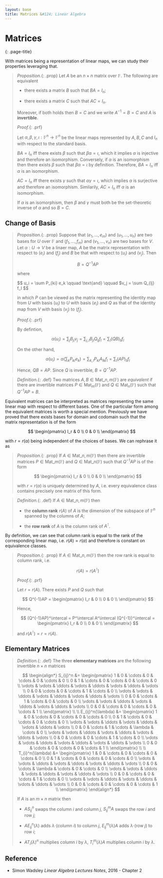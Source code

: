 ```yaml
---
layout: base
title: Matrices &#124; Linear Algebra
---
```


# Matrices
{: .page-title}

With matrices being a representation of linear maps, we can study their properties leveraging that.

> *Proposition.*{: .prop}
> Let $A$ be an $n \times n$ matrix over $\mathbb{F}$. The following are equivalent
>
> + there exists a matrix $B$ such that $BA = I_n$;
>
> + there exists a matrix $C$ such that $AC = I_n$.
>
> Moreover, if both holds then $B = C$ and we write $A^{-1} = B = C$ and $A$ is **invertible**.
>
> *Proof.*{: .prf}
>
> Let $\alpha, \beta, \gamma, \iota: \mathbb{F}^n \to \mathbb{F}^n$ be the linear maps represented by $A, B, C$ and $I_n$ with respect to the standard basis.
>
> $BA = I_n$ iff there exists $\beta$ such that $\beta \alpha = \iota$, which it implies $\alpha$ is injective and therefore an isomorphism.
> Conversely, if $\alpha$ is an isomorphism then there exists $\beta$ such that $\beta \alpha = \iota$ by definition.
> Therefore, $BA = I_n$ iff $\alpha$ is an isomorphism.
>
> $AC = I_n$ iff there exists $\gamma$ such that $\alpha \gamma = \iota$, which implies $\alpha$ is surjective and therefore an isomorphism.
> Similarily, $AC = I_n$ iff $\alpha$ is an isomorphism.
>
> If $\alpha$ is an isomorphism, then $\beta$ and $\gamma$ must both be the set-theoretic inverse of $\alpha$ and so $B = C$.

## Change of Basis

> *Proposition.*{: .prop}
> Suppose that $(e_1, ..., e_m)$ and $(u_1, ..., u_n)$ are two bases for $U$ over $\mathbb{F}$ and $(f_1, ..., f_m)$ and $(v_1, ..., v_n)$ are two bases for $V$.
> Let $\alpha: U \to V$ be a linaer map, $A$ be the matrix representation with respect to $(e_i)$ and $(f_j)$ and $B$ be that with respect to $(u_i)$ and $(v_j)$.
> Then
>
> $$
  B = Q^{-1}AP
  $$
>
> where
>
> $$
  u_i = \sum P_{ki} e_k \qquad \text{and} \qquad $v_j = \sum Q_{lj} f_l
  $$
>
> in which $P$ can be viewed as the matrix representing the identity map from $U$ with basis $(u_i)$ to $U$ with basis $(e_i)$ and
> $Q$ as that of the identity map from $V$ with basis $(v_j)$ to $(f_j)$.
>
> *Proof.*{: .prf}
>
> By defintion,
>
> $$
  \alpha(u_i) = \sum_j B_{ji} v_j = \sum_{j,l} B_{ji} Q_{lj} f_l = \sum_l (QB)_{li} f_l
  $$
>
> On the other hand,
>
> $$
  \alpha(u_i) = \alpha \left( \sum_k P_{ki} e_k \right) = \sum_{k,l} P_{ki} A_{lk} f_l = \sum_l (AP)_{li} f_l
  $$
>
> Hence, $QB = AP$. Since $Q$ is invertible, $B = Q^{-1}AP$.

> *Definition.*{: .def}
> Two matrices $A, B \in \text{Mat}\_{n,m}(\mathbb{F})$ are _equivalent_ if there are invertible matrices
> $P \in \text{Mat}_m(\mathbb{F})$ and $Q \in \text{Mat}_n(\mathbb{F})$ such that $Q^{-1}AP = B$.

Equivalent matrices can be interpreted as matrices representing the same linear map with respect to different bases.
One of the particular form among the equivalent matrices is worth a special mention.
Previously we have proved that there exists bases for domain and codomain such that the matrix representation is of the form

$$
\begin{pmatrix}
I_r & 0 \\
0 & 0 \\
\end{pmatrix}
$$

with $r = r(\alpha)$ being independent of the choices of bases. We can rephrase it as

> *Proposition.*{: .prop}
> If $A \in \text{Mat}\_{n,m}(\mathbb{F})$ then there are invertible matrices $P \in \text{Mat}\_m(\mathbb{F})$ and $Q \in \text{Mat}\_n(\mathbb{F})$
> such that $Q^{-1}AP$ is of the form
>
> $$
  \begin{pmatrix}
  I_r & 0 \\
  0 & 0 \\
  \end{pmatrix}
  $$
>
> with $r = r(\alpha)$ is uniquely determined by $A$, i.e. every equivalence class contains precisely one matrix of this form.

> *Definition.*{: .def}
> If $A \in \text{Mat}\_{n,m}(\mathbb{F})$ then
>
> + the **column rank** $r(A)$ of $A$ is the dimension of the subspace of $\mathbb{F}^n$ spanned by the columns of $A$;
>
> + the **row rank** of $A$ is the column rank of $A^\intercal$.

By definition, we can see that column rank is equal to the rank of the corresponding linear map, i.e. $r(A) = r(\alpha)$ and therefore is constant on equivalence classes.

> *Proposition.*{: .prop}
> If $A \in \text{Mat}\_{n,m}(\mathbb{F})$ then the row rank is equal to column rank, i.e.
>
> $$
  r(A) = r(A^\intercal)
  $$
>
> *Proof.*{: .prf}
>
> Let $r = r(A)$. There exists $P$ and $Q$ such that
>
> $$
  Q^{-1}AP = \begin{pmatrix}
             I_r & 0 \\
             0 & 0 \\
             \end{pmatrix}
  $$
>
> Hence,
>
> $$
  (Q^{-1}AP)^\intercal = P^\intercal A^\intercal (Q^{-1})^\intercal
  = \begin{pmatrix}
    I_r & 0 \\
    0 & 0 \\
    \end{pmatrix}
  $$
>
> and $r(A^\intercal) = r = r(A)$.

## Elementary Matrices

> *Definition.*{: .def}
> The three **elementary matrices** are the following invertible $n \times n$ matrices
>
> $$
  \begin{align*}
  S_{ij}^n &= \begin{pmatrix}
  1 & 0 & \cdots & 0 & \cdots & 0 & \cdots & 0 \\
  0 & 1 & \cdots & 0 & \cdots & 0 & \cdots & 0 \\
  \vdots & \vdots & \ddots & \vdots & \ddots & \vdots & \ddots & \vdots \\
  0 & 0 & \cdots & 0 & \cdots & 1 & \cdots & 0 \\
  \vdots & \vdots & \ddots & \vdots & \ddots & \vdots & \ddots & \vdots \\
  0 & 0 & \cdots & 1 & \cdots & 0 & \cdots & 0 \\
  \vdots & \vdots & \ddots & \vdots & \ddots & \vdots & \ddots & \vdots \\
  0 & 0 & \cdots & 0 & \cdots & 0 & \cdots & 1 \\
  \end{pmatrix} \\ \\
  E_{ij}^n(\lambda) &= \begin{pmatrix}
  1 & 0 & \cdots & 0 & \cdots & 0 & \cdots & 0 \\
  0 & 1 & \cdots & 0 & \cdots & 0 & \cdots & 0 \\
  \vdots & \vdots & \ddots & \vdots & \ddots & \vdots & \ddots & \vdots \\
  0 & 0 & \cdots & 1 & \cdots & \lambda & \cdots & 0 \\
  \vdots & \vdots & \ddots & \vdots & \ddots & \vdots & \ddots & \vdots \\
  0 & 0 & \cdots & 0 & \cdots & 1 & \cdots & 0 \\
  \vdots & \vdots & \ddots & \vdots & \ddots & \vdots & \ddots & \vdots \\
  0 & 0 & \cdots & 0 & \cdots & 0 & \cdots & 1 \\
  \end{pmatrix} \\ \\
  T_{i}^n(\lambda) &= \begin{pmatrix}
  1 & 0 & \cdots & 0 & \cdots & 0 & \cdots & 0 \\
  0 & 1 & \cdots & 0 & \cdots & 0 & \cdots & 0 \\
  \vdots & \vdots & \ddots & \vdots & \ddots & \vdots & \ddots & \vdots \\
  0 & 0 & \cdots & \lambda & \cdots & 0 & \cdots & 0 \\
  \vdots & \vdots & \ddots & \vdots & \ddots & \vdots & \ddots & \vdots \\
  0 & 0 & \cdots & 0 & \cdots & 1 & \cdots & 0 \\
  \vdots & \vdots & \ddots & \vdots & \ddots & \vdots & \ddots & \vdots \\
  0 & 0 & \cdots & 0 & \cdots & 0 & \cdots & 1 \\
  \end{pmatrix}
  \end{align*}
  $$
>
> If $A$ is an $m \times n$ matrix then
>
> + $AS_{ij}^n$ swaps the column $i$ and column $j$, $S_{ij}^mA$ swaps the row $i$ and row $j$;
>
> + $AE_{ij}^n(\lambda)$ adds $\lambda \cdot$(column $i$) to column $j$, $E_{ij}^m(\lambda)A$ adds $\lambda \cdot$(row $j$) to row $i$;
>
> + $AT_i(\lambda)^n$ multiplies column $i$ by $\lambda$, $T_i^m(\lambda)A$ multiplies column $i$ by $\lambda$.

## Reference

* Simon Wadsley _Linear Algebra Lectures Notes_, 2016 - Chapter 2
